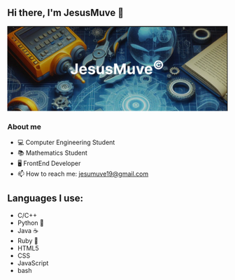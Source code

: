 ## Hi there, I'm JesusMuve 👋
<img src="images/back-photo2.jpeg" alt="back-photo">

<!--
**jesusmuve18/jesusmuve18** is a ✨ _special_ ✨ repository because its `README.md` (this file) appears on your GitHub profile.

Here are some ideas to get you started:

- 🔭 I’m currently working on ...
- 🌱 I’m currently learning ...
- 👯 I’m looking to collaborate on ...
- 🤔 I’m looking for help with ...
- 💬 Ask me about ...
- 📫 How to reach me: ...
- 😄 Pronouns: ...
- ⚡ Fun fact: ...
-->
### About me
- 💻 Computer Engineering Student
- 📚 Mathematics Student
- 🖥️ FrontEnd Developer
- 📫 How to reach me:     <a href="mailto:jesumuve19@gmail.com" style="color: white; text-decoration: none;">jesumuve19@gmail.com</a>

## Languages I use:
- C/C++
- Python 🐍
- Java ☕
- Ruby 🔶
- HTML5
- CSS
- JavaScript
- bash

